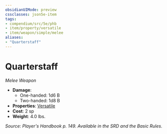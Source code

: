 ```yaml
---
obsidianUIMode: preview
cssclasses: json5e-item
tags:
- compendium/src/5e/phb
- item/property/versatile
- item/weapon/simple/melee
aliases: 
- "Quarterstaff"
---
```

# Quarterstaff
*Melee Weapon*  

- **Damage**:
  - One-handed: 1d6 B
  - Two-handed: 1d8 B
- **Properties**: [Versatile](5E2014官方资源/规则/item-properties.md#Versatile)
- **Cost**: 2 sp
- **Weight**: 4.0 lbs.

*Source: Player's Handbook p. 149. Available in the SRD and the Basic Rules.*